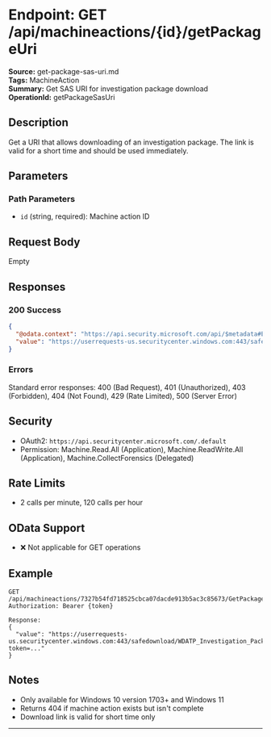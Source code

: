 # Endpoint: GET /api/machineactions/{id}/getPackageUri

**Source:** get-package-sas-uri.md  
**Tags:** MachineAction  
**Summary:** Get SAS URI for investigation package download  
**OperationId:** getPackageSasUri

## Description
Get a URI that allows downloading of an investigation package. The link is valid for a short time and should be used immediately.

## Parameters
### Path Parameters
- `id` (string, required): Machine action ID

## Request Body
Empty

## Responses
### 200 Success
```json
{
  "@odata.context": "https://api.security.microsoft.com/api/$metadata#Edm.String",
  "value": "https://userrequests-us.securitycenter.windows.com:443/safedownload/WDATP_Investigation_Package.zip?token=..."
}
```

### Errors
Standard error responses: 400 (Bad Request), 401 (Unauthorized), 403 (Forbidden), 404 (Not Found), 429 (Rate Limited), 500 (Server Error)

## Security
- OAuth2: `https://api.securitycenter.microsoft.com/.default`
- Permission: Machine.Read.All (Application), Machine.ReadWrite.All (Application), Machine.CollectForensics (Delegated)

## Rate Limits
- 2 calls per minute, 120 calls per hour

## OData Support
- ❌ Not applicable for GET operations

## Example
```http
GET /api/machineactions/7327b54fd718525cbca07dacde913b5ac3c85673/GetPackageUri
Authorization: Bearer {token}

Response:
{
  "value": "https://userrequests-us.securitycenter.windows.com:443/safedownload/WDATP_Investigation_Package.zip?token=..."
}
```

## Notes
- Only available for Windows 10 version 1703+ and Windows 11
- Returns 404 if machine action exists but isn't complete
- Download link is valid for short time only

---

